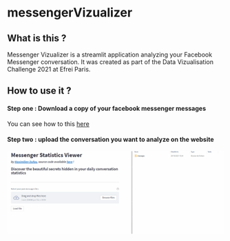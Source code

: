 # messengerVizualizer

## What is this ?

Messenger Vizualizer is a streamlit application analyzing your Facebook Messenger conversation. It was created as part of the Data Vizualisation Challenge 2021 at Efrei Paris.

## How to use it ?

#### Step one : Download a copy of your facebook messenger messages
You can see how to this [here](https://www.facebook.com/help/212802592074644)

#### Step two : upload the conversation you want to analyze on the website
![](/ressources/readme/howtouploadfiles.gif)